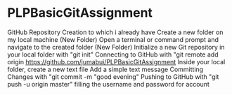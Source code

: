 # PLPBasicGitAssignment
GitHub Repository Creation to which i already have
Create a new folder on my local machine (New Folder)
Open a terminal or command prompt and navigate to the created folder (New Folder)
Initialize a new Git repository in your local folder with "git init" 
Connecting to GitHub with "git remote add origin https://github.com/jumabui/PLPBasicGitAssignment
Inside your local folder, create a new text file 
Add a simple text message
Committing Changes with "git commit -m "good evening"
Pushing to GitHub with "git push -u origin master"
filling the username and password for account
